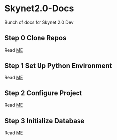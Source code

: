 # Skynet2.0-Docs
Bunch of docs for Skynet 2.0 Dev

## Step 0 Clone Repos
Read [ME](clone_repos.md)

## Step 1 Set Up Python Environment
Read [ME](python_environment.md)

## Step 2 Configure Project
Read [ME](configuration.md)

## Step 3 Initialize Database
Read [ME](create_testing_db.md)
